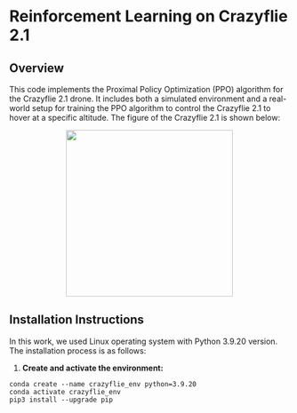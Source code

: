 # Reinforcement Learning on Crazyflie 2.1

## Overview 

This code implements the Proximal Policy Optimization (PPO) algorithm for the Crazyflie 2.1 drone. It includes both a simulated environment and a real-world setup for training the PPO algorithm to control the Crazyflie 2.1 to hover at a specific altitude. The figure of the Crazyflie 2.1 is shown below:

<p align="center">
  <img src="https://github.com/user-attachments/assets/e15c1612-ea9d-4a60-ac8f-029d1f8b9d1a" align="center" width="300">
</p>

## Installation Instructions

In this work, we used Linux operating system with Python 3.9.20 version. The installation process is as follows:

1. **Create and activate the environment:**

```
conda create --name crazyflie_env python=3.9.20
conda activate crazyflie_env
pip3 install --upgrade pip
```


